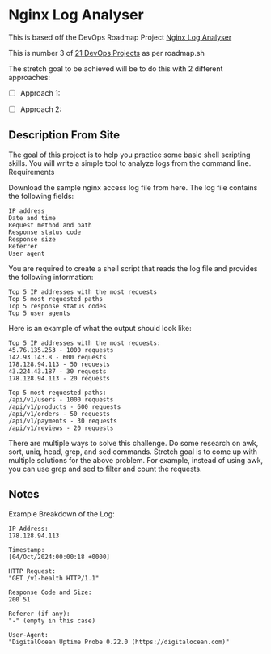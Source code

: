 # Nginx Log Analyser   

This is based off the DevOps Roadmap Project [Nginx Log Analyser   ](https://roadmap.sh/projects/nginx-log-analyser)


This is number 3 of [21 DevOps Projects](https://roadmap.sh/devops/projects) as per roadmap.sh

The stretch goal to be achieved will be to do this with 2 different approaches:

- [ ] Approach 1: 
- [ ] Approach 2: 


## Description From Site 

The goal of this project is to help you practice some basic shell scripting skills. You will write a simple tool to analyze logs from the command line.
Requirements

Download the sample nginx access log file from here. The log file contains the following fields:

    IP address
    Date and time
    Request method and path
    Response status code
    Response size
    Referrer
    User agent

You are required to create a shell script that reads the log file and provides the following information:

    Top 5 IP addresses with the most requests
    Top 5 most requested paths
    Top 5 response status codes
    Top 5 user agents

Here is an example of what the output should look like:


    Top 5 IP addresses with the most requests:
    45.76.135.253 - 1000 requests
    142.93.143.8 - 600 requests
    178.128.94.113 - 50 requests
    43.224.43.187 - 30 requests
    178.128.94.113 - 20 requests

    Top 5 most requested paths:
    /api/v1/users - 1000 requests
    /api/v1/products - 600 requests
    /api/v1/orders - 50 requests
    /api/v1/payments - 30 requests
    /api/v1/reviews - 20 requests    
 

There are multiple ways to solve this challenge. Do some research on awk, sort, uniq, head, grep, and sed commands. Stretch goal is to come up with multiple solutions for the above problem. For example, instead of using awk, you can use grep and sed to filter and count the requests.

## Notes 

Example Breakdown of the Log:

    IP Address:
    178.128.94.113

    Timestamp:
    [04/Oct/2024:00:00:18 +0000]

    HTTP Request:
    "GET /v1-health HTTP/1.1"

    Response Code and Size:
    200 51

    Referer (if any):
    "-" (empty in this case)

    User-Agent:
    "DigitalOcean Uptime Probe 0.22.0 (https://digitalocean.com)"
